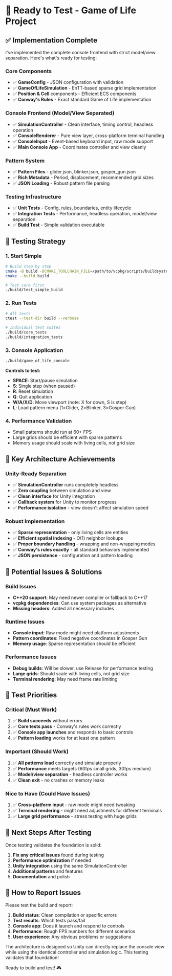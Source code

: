 # 🚀 Ready to Test - Game of Life Project

## ✅ Implementation Complete

I've implemented the complete console frontend with strict model/view separation. Here's what's ready for testing:

### **Core Components**
- ✅ **GameConfig** - JSON configuration with validation
- ✅ **GameOfLifeSimulation** - EnTT-based sparse grid implementation
- ✅ **Position & Cell** components - Efficient ECS components
- ✅ **Conway's Rules** - Exact standard Game of Life implementation

### **Console Frontend (Model/View Separated)**
- ✅ **SimulationController** - Clean interface, timing control, headless operation
- ✅ **ConsoleRenderer** - Pure view layer, cross-platform terminal handling
- ✅ **ConsoleInput** - Event-based keyboard input, raw mode support
- ✅ **Main Console App** - Coordinates controller and view cleanly

### **Pattern System**
- ✅ **Pattern Files** - glider.json, blinker.json, gosper_gun.json
- ✅ **Rich Metadata** - Period, displacement, recommended grid sizes
- ✅ **JSON Loading** - Robust pattern file parsing

### **Testing Infrastructure**
- ✅ **Unit Tests** - Config, rules, boundaries, entity lifecycle
- ✅ **Integration Tests** - Performance, headless operation, model/view separation
- ✅ **Build Test** - Simple validation executable

## 🎯 Testing Strategy

### **1. Start Simple**
```bash
# Build step by step
cmake -B build -DCMAKE_TOOLCHAIN_FILE=/path/to/vcpkg/scripts/buildsystems/vcpkg.cmake -DBUILD_TESTS=ON
cmake --build build

# Test core first
./build/test_simple_build
```

### **2. Run Tests**
```bash
# All tests
ctest --test-dir build --verbose

# Individual test suites
./build/core_tests
./build/integration_tests
```

### **3. Console Application**
```bash
./build/game_of_life_console
```

**Controls to test:**
- **SPACE**: Start/pause simulation
- **S**: Single step (when paused)
- **R**: Reset simulation
- **Q**: Quit application
- **W/A/X/D**: Move viewport (note: X for down, S is step)
- **L**: Load pattern menu (1=Glider, 2=Blinker, 3=Gosper Gun)

### **4. Performance Validation**
- Small patterns should run at 60+ FPS
- Large grids should be efficient with sparse patterns
- Memory usage should scale with living cells, not grid size

## 🎯 **Key Architecture Achievements**

### **Unity-Ready Separation**
- ✅ **SimulationController** runs completely headless
- ✅ **Zero coupling** between simulation and view
- ✅ **Clean interface** for Unity integration
- ✅ **Callback system** for Unity to monitor progress
- ✅ **Performance isolation** - view doesn't affect simulation speed

### **Robust Implementation**
- ✅ **Sparse representation** - only living cells are entities
- ✅ **Efficient spatial indexing** - O(1) neighbor lookups
- ✅ **Proper boundary handling** - wrapping and non-wrapping modes
- ✅ **Conway's rules exactly** - all standard behaviors implemented
- ✅ **JSON persistence** - configuration and pattern loading

## 🐛 **Potential Issues & Solutions**

### **Build Issues**
- **C++20 support**: May need newer compiler or fallback to C++17
- **vcpkg dependencies**: Can use system packages as alternative
- **Missing headers**: Added all necessary includes

### **Runtime Issues**
- **Console input**: Raw mode might need platform adjustments
- **Pattern coordinates**: Fixed negative coordinates in Gosper Gun
- **Memory usage**: Sparse representation should be efficient

### **Performance Issues**
- **Debug builds**: Will be slower, use Release for performance testing
- **Large grids**: Should scale with living cells, not grid size
- **Terminal rendering**: May need frame rate limiting

## 🎯 **Test Priorities**

### **Critical (Must Work)**
1. ✅ **Build succeeds** without errors
2. ✅ **Core tests pass** - Conway's rules work correctly
3. ✅ **Console app launches** and responds to basic controls
4. ✅ **Pattern loading** works for at least one pattern

### **Important (Should Work)**
1. ✅ **All patterns load** correctly and simulate properly
2. ✅ **Performance** meets targets (60fps small grids, 30fps medium)
3. ✅ **Model/view separation** - headless controller works
4. ✅ **Clean exit** - no crashes or memory leaks

### **Nice to Have (Could Have Issues)**
1. ✅ **Cross-platform input** - raw mode might need tweaking
2. ✅ **Terminal rendering** - might need adjustments for different terminals
3. ✅ **Large grid performance** - stress testing with huge grids

## 🚀 **Next Steps After Testing**

Once testing validates the foundation is solid:

1. **Fix any critical issues** found during testing
2. **Performance optimization** if needed
3. **Unity integration** using the same SimulationController
4. **Additional patterns** and features
5. **Documentation** and polish

## 📝 **How to Report Issues**

Please test the build and report:

1. **Build status**: Clean compilation or specific errors
2. **Test results**: Which tests pass/fail
3. **Console app**: Does it launch and respond to controls
4. **Performance**: Rough FPS numbers for different scenarios
5. **User experience**: Any obvious problems or suggestions

The architecture is designed so Unity can directly replace the console view while using the identical controller and simulation logic. This testing validates that foundation!

Ready to build and test! 🎮
